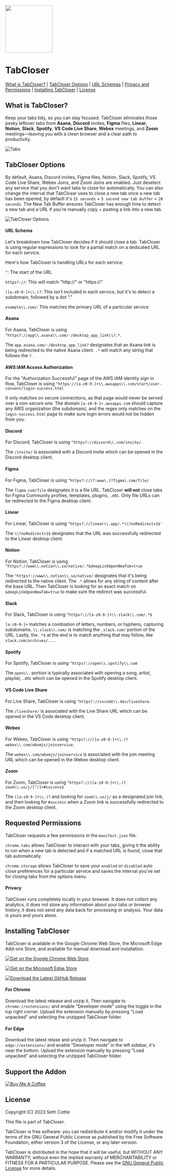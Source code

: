 <img src="https://cdn.cottle.cloud/tabcloser/tabcloser.svg" width="150">

# TabCloser

[What is TabCloser?](https://github.com/sethcottle/tabcloser#what-is-tabcloser) | [TabCloser Options](https://github.com/sethcottle/tabcloser#tabcloser-options) | [URL Schemas](https://github.com/sethcottle/tabcloser#url-schema) | [Privacy and Permissions](https://github.com/sethcottle/tabcloser#requested-permissions) | [Installing TabCloser](https://github.com/sethcottle/tabcloser#installing-tabcloser) | [License](https://github.com/sethcottle/tabcloser#license)

## What is TabCloser?
Keep your tabs tidy, so you can stay focused. TabCloser eliminates those pesky leftover tabs from <b>Asana</b>, <b>Discord</b> invites, <b>Figma</b> files, <b>Linear</b>, <b>Notion</b>, <b>Slack</b>, <b>Spotify</b>, <b>VS Code Live Share</b>, <b>Webex</b> meetings, and <b>Zoom</b> meetings—leaving you with a clean browser and a clear path to productivity.

![Tabs](https://cdn.cottle.cloud/tabcloser/tabs.svg)

## TabCloser Options

By default, Asana, Discord invites, Figma files, Notion, Slack, Spotify, VS Code Live Share, Webex Joins, and Zoom Joins are enabled. Just deselect any service that you don't want tabs to close for automatically. You can also change the interval that TabCloser uses to close a new tab once a new tab has been opened, by default it's `15 seconds` + `5 second new tab buffer` = `20 seconds`. The New Tab Buffer ensures TabCloser has enough time to detect a new tab and a URL if you're manually copy + pasting a link into a new tab.

![TabCloser Options](https://cdn.cottle.cloud/tabcloser/options.svg)

#### URL Schema

Let's breakdown how TabCloser decides if it should close a tab. TabCloser is using regular expressions to look for a partial match on a dedicated URL for each service.

Here's how TabCloser is handling URLs for each service:

`^`: The start of the URL

`https?://`: This will match "http://" or "https://"

`([a-z0-9-]+\\.)?`: This isn't included in each service, but it's to detect a subdomain, followed by a dot "."

`example\\.com/`: This matches the primary URL of a particular service

#### Asana
For Asana, TabCloser is using `^https?://app\\.asana\\.com/-/desktop_app_link\\?.*`. 

The `app.asana.com/-/desktop_app_link?` designates that an Asana link is being redirected to the native Asana client. `.*` will match any string that follows the `?`.

#### AWS IAM Access Authorization
For the "Authorization Successful" page of the AWS IAM identity sign
in flow, TabCloser is using
`^https://[a-z0-9-]+\\.awsapps\\.com/start/user-consent/login-success.html`

It only matches on secure connections, as that page would never be served over a non-secure one. The domain `[a-z0-9-]+.awsapps.com` should capture any AWS organization (the subdomain), and the regex only matches on the `login-success.html` page to make sure login errors would not be hidden from you.

#### Discord
For Discord, TabCloser is using `^https?://discord\\.com/invite/`. 

The `/invite/` is associated with a Discord invite which can be opened in the Discord desktop client.

#### Figma
For Figma, TabCloser is using `^https?://(?:www\.)?figma\.com/file/`

The `figma.com/file` designates it is a file URL. TabCloser <b>will not</b> close tabs for Figma Community profiles, templates, plugins, ..etc. Only file URLs can be redirected to the Figma desktop client.

#### Linear
For Linear, TabCloser is using `^https?://linear\\.app/.*\\?noRedirect=1$'`

The `\\?noRedirect=1$` designates that the URL was successfully redirected to the Linear desktop client.

#### Notion
For Notion, TabCloser is using `^https?://www\\.notion\\.so/native/.*&deepLinkOpenNewTab=true`

The `^https?://www\\.notion\\.so/native/` designates that it's being redirected to the native client. The `.*` allows for any string of content after the base URL. Then TabCloser is looking for an exact match on `&deepLinkOpenNewTab=true` to make sure the redirect was successful.

#### Slack
For Slack, TabCloser is using `^https?://[a-z0-9-]+\\.slack\\.com/.*$`

`[a-z0-9-]+` matches a combiation of letters, numbers, or hyphens, capturing subdomains.  `\\.slack\\.com/` is matching the `.slack.com/` portion of the URL. Lastly, the `.*$` at the end is to match anything that may follow, like `slack.com/archives/...`.

#### Spotify
For Spotify, TabCloser is using `^https?://open\\.spotify\\.com`

The `open\\.` portion is typically associated with opening a song, artist, playlist, ..etc which can be opened in the Spotify desktop client.

#### VS Code Live Share
For Live Share, TabCloser is using `^https?://vscode\\.dev/liveshare`. 

The `/liveshare/` is associated with the Live Share URL which can be opened in the VS Code desktop client.

#### Webex
For Webex, TabCloser is using `^https?://([a-z0-9-]+\\.)?webex\\.com/wbxmjs/joinservice`. 

The `webex\\.com/wbxmjs/joinservice` is associated with the join meeting URL which can be opened in the Webex desktop client.

#### Zoom
For Zoom, TabCloser is using `^https?://([a-z0-9-]+\\.)?zoom\\.us/j/[^/]+#success$`

The `([a-z0-9-]+\\.)?` and looking for `zoom\\.us/j/` as a designated join link, and then looking for `#success` when a Zoom link is successfully redirected to the Zoom desktop client.

## Requested Permissions
TabCloser requests a few permissions in the `manifest.json` file.

`chrome.tabs` allows TabCloser to interact with your tabs, giving it the ability to run when a new tab is detected and if a matched URL is found, close that tab automatically.

`chrome.storage` allows TabCloser to save your `enabled` or `disabled` auto close preferences for a particular service and saves the interval you've set for closing tabs from the options menu.

#### Privacy

TabCloser runs completely locally in your browser. It does not collect any analytics, it does not store any information about your tabs or browser history, it does not send any data back for processing or analysis. Your data is yours and yours alone. 

## Installing TabCloser

TabCloser is available in the Google Chrome Web Store, the Microsoft Edge Add-ons Store, and available for manual download and installation.

[![Get on the Google Chrome Web Store](https://cdn.cottle.cloud/tabcloser/button-chrome.svg)](https://chrome.google.com/webstore/detail/tabcloser/ebhkgfbgbcaphagkjbiffhnfbmkkbadb?hl=en&authuser=0)

[![Get on the Microsoft Edge Store](https://cdn.cottle.cloud/tabcloser/button-edge.svg)](https://microsoftedge.microsoft.com/addons/detail/tabcloser/odipgobonaabhgghappnhfjimopchehg)

[![Download the Latest GitHub Release](https://cdn.cottle.cloud/tabcloser/download-release.svg)](https://github.com/sethcottle/tabcloser/zipball/main)

#### For Chrome
Download the latest release and unzip it. Then navigate to `chrome://extensions/` and enable "Developer mode" using the toggle in the top right corner. Upload the extension manually by pressing "Load unpacked" and selecting the unzipped TabCloser folder.

#### For Edge
Download the latest relase and unzip it. Then navigate to `edge://extensions/` and enable "Developer mode" in the left sidebar, it's near the bottom. Upload the extension manually by pressing "Load unpacked" and selecting the unzipped TabCloser folder.

## Support the Addon

[![Buy Me A Coffee](https://cdn.cottle.cloud/tabcloser/buymeacoffee.svg)](https://buymeacoffee.com/seth)

## License

Copyright (C) 2023 Seth Cottle

This file is part of TabCloser.

TabCloser is free software: you can redistribute it and/or modify
it under the terms of the GNU General Public License as published by
the Free Software Foundation, either version 3 of the License, or any later version.

TabCloser is distributed in the hope that it will be useful,
but WITHOUT ANY WARRANTY; without even the implied warranty of
MERCHANTABILITY or FITNESS FOR A PARTICULAR PURPOSE. Please see the
[GNU General Public License](https://www.gnu.org/licenses/quick-guide-gplv3.html) for more details.
